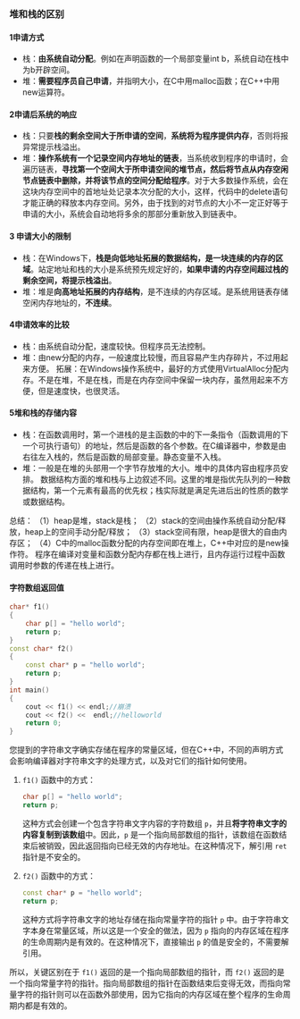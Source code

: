 ### 堆和栈的区别

#### 1申请方式

- 栈：**由系统自动分配**。例如在声明函数的一个局部变量int b，系统自动在栈中为b开辟空间。
- 堆：**需要程序员自己申请**，并指明大小，在C中用malloc函数；在C++中用new运算符。

#### 2申请后系统的响应

- 栈：只要**栈的剩余空间大于所申请的空间**，**系统将为程序提供内存**，否则将报异常提示栈溢出。
- 堆：**操作系统有一个记录空间内存地址的链表**，当系统收到程序的申请时，会遍历链表，**寻找第一个空间大于所申请空间的堆节点，然后将节点从内存空闲节点链表中删除，并将该节点的空间分配给程序**。对于大多数操作系统，会在这块内存空间中的首地址处记录本次分配的大小，这样，代码中的delete语句才能正确的释放本内存空间。另外，由于找到的对节点的大小不一定正好等于申请的大小，系统会自动地将多余的那部分重新放入到链表中。

#### 3 申请大小的限制

- 栈：在Windows下，**栈是向低地址拓展的数据结构，是一块连续的内存的区域**。站定地址和栈的大小是系统预先规定好的，**如果申请的内存空间超过栈的剩余空间，将提示栈溢出**。
- 堆：堆是**向高地址拓展的内存结构**，是不连续的内存区域。是系统用链表存储空闲内存地址的，**不连续**。

#### 4申请效率的比较

- 栈：由系统自动分配，速度较快。但程序员无法控制。
- 堆：由new分配的内存，一般速度比较慢，而且容易产生内存碎片，不过用起来方便。 拓展：在Windows操作系统中，最好的方式使用VirtualAlloc分配内存。不是在堆，不是在栈，而是在内存空间中保留一块内存，虽然用起来不方便，但是速度快，也很灵活。

#### 5堆和栈的存储内容

- 栈：在函数调用时，第一个进栈的是主函数的中的下一条指令（函数调用的下一个可执行语句）的地址，然后是函数的各个参数。在C编译器中，参数是由右往左入栈的，然后是函数的局部变量。静态变量不入栈。
- 堆：一般是在堆的头部用一个字节存放堆的大小。堆中的具体内容由程序员安排。 数据结构方面的堆和栈与上边叙述不同。这里的堆是指优先队列的一种数据结构，第一个元素有最高的优先权；栈实际就是满足先进后出的性质的数学或数据结构。

总结： （1）heap是堆，stack是栈； （2）stack的空间由操作系统自动分配/释放，heap上的空间手动分配/释放； （3）stack空间有限，heap是很大的自由内存区； （4）C中的malloc函数分配的内存空间即在堆上，C++中对应的是new操作符。 程序在编译对变量和函数分配内存都在栈上进行，且内存运行过程中函数调用时参数的传递在栈上进行。

#### 字符数组返回值

```C++
char* f1()
{
	char p[] = "hello world";
	return p;
}
const char* f2()
{
	const char* p = "hello world";
	return p;
}
int main()
{
	cout << f1() << endl;//崩溃
	cout << f2() <<  endl;//helloworld
	return 0;
}
```

您提到的字符串文字确实存储在程序的常量区域，但在C++中，不同的声明方式会影响编译器对字符串文字的处理方式，以及对它们的指针如何使用。

1. `f1()` 函数中的方式：
   ```cpp
   char p[] = "hello world";
   return p;
   ```
   这种方式会创建一个包含字符串文字内容的字符数组 `p`，并且**将字符串文字的内容复制到该数组**中。因此，`p` 是一个指向局部数组的指针，该数组在函数结束后被销毁，因此返回指向已经无效的内存地址。在这种情况下，解引用 `ret` 指针是不安全的。

2. `f2()` 函数中的方式：
   ```cpp
   const char* p = "hello world";
   return p;
   ```
   这种方式将字符串文字的地址存储在指向常量字符的指针 `p` 中。由于字符串文字本身在常量区域，所以这是一个安全的做法，因为 `p` 指向的内存区域在程序的生命周期内是有效的。在这种情况下，直接输出 `p` 的值是安全的，不需要解引用。

所以，关键区别在于 `f1()` 返回的是一个指向局部数组的指针，而 `f2()` 返回的是一个指向常量字符的指针。指向局部数组的指针在函数结束后变得无效，而指向常量字符的指针则可以在函数外部使用，因为它指向的内存区域在整个程序的生命周期内都是有效的。